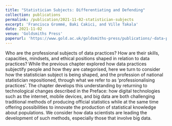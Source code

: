 ```yaml
---
title: "Statistician Subjects: Differentiating and Defending"
collection: publications
permalink: /publication/2021-11-02-statistician-subjects
excerpt: 'Francisca Grommé, Baki Cakici, and Ville Takala'
date: 2021-11-02
venue: 'Goldsmiths Press'
paperurl: 'https://www.gold.ac.uk/goldsmiths-press/publications/-data-practices/'
---
```

Who are the professional subjects of data practices? How are their skills, capacities, mindsets, and ethical positions shaped in relation to data practices? While the previous chapter explored how data practices subjectify people and how they are categorised, here we turn to consider how the statistician subject is being shaped, and the profession of national statistician repositioned, through what we refer to as ‘professionalising practices’. The chapter develops this understanding by returning to technological changes described in the Preface: how digital technologies such as the internet, mobile devices, and big data are both challenging traditional methods of producing official statistics while at the same time offering possibilities to innovate the production of statistical knowledge about populations. We consider how data scientists are leading the development of such methods, especially those that involve big data.
